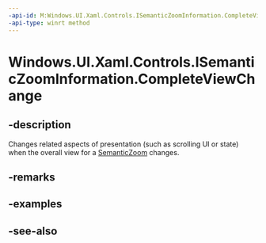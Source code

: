 ```yaml
---
-api-id: M:Windows.UI.Xaml.Controls.ISemanticZoomInformation.CompleteViewChange
-api-type: winrt method
---
```


<!-- Method syntax
public void CompleteViewChange()
-->

# Windows.UI.Xaml.Controls.ISemanticZoomInformation.CompleteViewChange

## -description
Changes related aspects of presentation (such as scrolling UI or state) when the overall view for a [SemanticZoom](isemanticzoominformation.md) changes.



## -remarks

## -examples

## -see-also
